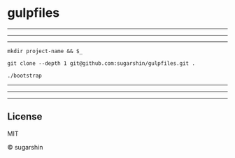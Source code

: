 # gulpfiles

---

---

---

```
mkdir project-name && $_

git clone --depth 1 git@github.com:sugarshin/gulpfiles.git .

./bootstrap
```

---

---

---

## License

MIT

© sugarshin
